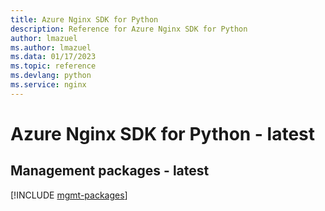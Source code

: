 ```yaml
---
title: Azure Nginx SDK for Python
description: Reference for Azure Nginx SDK for Python
author: lmazuel
ms.author: lmazuel
ms.data: 01/17/2023
ms.topic: reference
ms.devlang: python
ms.service: nginx
---
```

# Azure Nginx SDK for Python - latest

## Management packages - latest
[!INCLUDE [mgmt-packages](nginx-mgmt-index.md)]